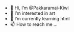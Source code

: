 - 👋 Hi, I’m @Pakkaramai-Kiwi
- 👀 I’m interested in art
- 🌱 I’m currently learning html
- 📫 How to reach me ...

<!---
pakkaramai/pakkaramai is a ✨ special ✨ repository because its `README.md` (this file) appears on your GitHub profile.
You can click the Preview link to take a look at your changes.
--->

